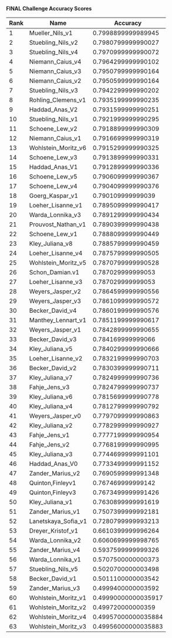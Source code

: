 **FINAL Challenge Accuracy Scores**



|Rank|Name|Accuracy|
|----|-----|---|
|1|Mueller_Nils_v1|0.7998899999989945|
|2|Stuebling_Nils_v2|0.7980799999990027|
|3|Stuebling_Nils_v4|0.7970999999990072|
|4|Niemann_Caius_v4|0.7964299999990102|
|5|Niemann_Caius_v3|0.7950799999990164|
|6|Niemann_Caius_v2|0.7950599999990164|
|7|Stuebling_Nils_v3|0.7942299999990202|
|8|Rohling_Clemens_v1|0.7935199999990235|
|9|Haddad_Anas_V2|0.7931599999990251|
|10|Stuebling_Nils_v1|0.7921999999990295|
|11|Schoene_Lew_v2|0.7918899999990309|
|12|Niemann_Caius_v1|0.7916699999990319|
|13|Wohlstein_Moritz_v6|0.7915299999990325|
|14|Schoene_Lew_v3|0.7913899999990331|
|15|Haddad_Anas_V1|0.7912899999990336|
|16|Schoene_Lew_v5|0.7906099999990367|
|17|Schoene_Lew_v4|0.7904099999990376|
|18|Goerg_Kaspar_v1|0.790109999999039|
|19|Loeher_Lisanne_v1|0.7895099999990417|
|20|Warda_Lonnika_v3|0.7891299999990434|
|21|Prouvost_Nathan_v1|0.7890399999990438|
|22|Schoene_Lew_v1|0.7888099999990449|
|23|Kley_Juliana_v8|0.7885799999990459|
|24|Loeher_Lisanne_v4|0.7875799999990505|
|25|Wohlstein_Moritz_v5|0.7870799999990528|
|26|Schon_Damian.v1|0.787029999999053|
|27|Loeher_Lisanne_v3|0.787029999999053|
|28|Weyers_Jasper_v2|0.7864599999990556|
|29|Weyers_Jasper_v3|0.7861099999990572|
|30|Becker_David_v4|0.7860199999990576|
|31|Manthey_Lennart_v1|0.7851199999990617|
|32|Weyers_Jasper_v1|0.7842899999990655|
|33|Becker_David_v3|0.784169999999066|
|34|Kley_Juliana_v5|0.7840299999990666|
|35|Loeher_Lisanne_v2|0.7832199999990703|
|36|Becker_David_v2|0.7830399999990711|
|37|Kley_Juliana_v7|0.7824999999990736|
|38|Fahje_Jens_v3|0.7824799999990737|
|39|Kley_Juliana_v6|0.7815699999990778|
|40|Kley_Juliana_v4|0.7812799999990792|
|41|Weyers_Jasper_v0|0.7797099999990863|
|42|Kley_Juliana_v2|0.7782999999990927|
|43|Fahje_Jens_v1|0.7777199999990954|
|44|Fahje_Jens_v2|0.7768199999990995|
|45|Kley_Juliana_v3|0.7744699999991101|
|46|Haddad_Anas_V0|0.7733499999991152|
|47|Zander_Marius_v2|0.7690599999991348|
|48|Quinton,Finleyv1|0.767469999999142|
|49|Quinton,Finleyv3|0.7673499999991426|
|50|Kley_Juliana_v1|0.7630899999991619|
|51|Zander_Marius_v1|0.7507399999992181|
|52|Lanetskaya_Sofia_v1|0.7280799999993213|
|53|Dreyer_Kristof_v1|0.6610399999996264|
|54|Warda_Lonnika_v2|0.6060699999998765|
|55|Zander_Marius_v4|0.5937599999999326|
|56|Warda_Lonnika_v1|0.5707500000000373|
|57|Stuebling_Nils_v5|0.5020700000003498|
|58|Becker_David_v1|0.5011100000003542|
|59|Zander_Marius_v3|0.4999400000003592|
|60|Wohlstein_Moritz_v1|0.49990000000035917|
|61|Wohlstein_Moritz_v2|0.499720000000359|
|62|Wohlstein_Moritz_v4|0.49957000000035884|
|63|Wohlstein_Moritz_v3|0.49956000000035883|
